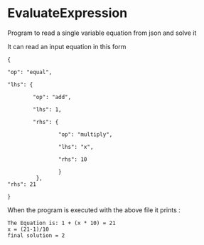 # EvaluateExpression
Program to read a single variable equation from json and solve it

It can read an input equation in this form
```
{

"op": "equal",

"lhs": {

        "op": "add",

        "lhs": 1,

        "rhs": {

                "op": "multiply",

                "lhs": "x",

                "rhs": 10

                }
         },
"rhs": 21

}
```
When the program is executed with the above file it prints : 

```
The Equation is: 1 + (x * 10) = 21
x = (21-1)/10
final solution = 2
```
